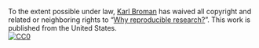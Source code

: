 To the extent possible under law,
[Karl Broman](http://github.com/kbroman) has waived all copyright and
related or neighboring rights to
&ldquo;[Why reproducible research?](https://github.com/kbroman/Talk_WhyRR)&rdquo;.
This work is published from the United States.
<br/>
[![CC0](http://i.creativecommons.org/p/zero/1.0/88x31.png)](http://creativecommons.org/publicdomain/zero/1.0/)
